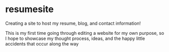 # resumesite
Creating a site to host my resume, blog, and contact information!

This is my first time going through editing a website for my own purpose, so I hope to showcase my thought process, ideas, and the happy little accidents that occur along the way
